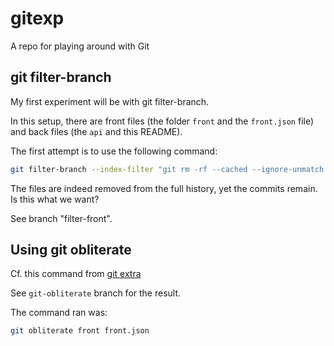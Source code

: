 # gitexp
A repo for playing around with Git


## git filter-branch
My first experiment will be with git filter-branch.

In this setup, there are front files (the folder `front` and the `front.json` file) and back files (the `api` and this
README).

The first attempt is to use the following command:

```sh
git filter-branch --index-filter "git rm -rf --cached --ignore-unmatch front front.json" HEAD
```

The files are indeed removed from the full history, yet the commits remain.
Is this what we want?

See branch "filter-front".


## Using git obliterate

Cf. this command from [git extra](https://github.com/tj/git-extras/blob/master/Commands.md#git-obliterate)

See `git-obliterate` branch for the result.

The command ran was:

```sh
git obliterate front front.json
```
